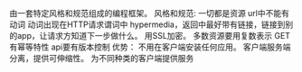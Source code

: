 由一套特定风格和规范组成的编程框架。
风格和规范:
一切都是资源
url中不能有动词
动词出现在HTTP请求谓词中
hypermedia，返回中最好带有链接，链接到别的app，让请求方知道下一步做什么。
用SSL加密。
多数资源要用复数表示
GET有幂等特性
api要有版本控制
优势：
不用在客户端安装任何应用。
客户端服务端分离，提供可伸缩性。
为不同种类的客户端提供服务
